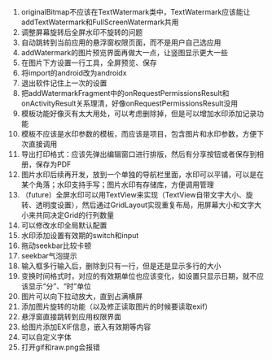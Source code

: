 1. originalBitmap不应该在TextWatermark类中，TextWatermark应该能让addTextWatermark和FullScreenWatermark共用
2. 调整屏幕旋转后全屏水印不旋转的问题
5. 自动跳转到当前应用的悬浮窗权限页面，而不是用户自己选应用
6. addWatermark的图片预览界面再做大一点，让竖图显示更大一些
8. 在图片下方设置一行工具，全屏预览、保存
9. 将import的android改为androidx
10. 退出软件记住上一次的设置
11. 把addWatermarkFragment中的onRequestPermissionsResult和onActivityResult关系理清，好像onRequestPermissionsResult没用
12. 模板功能好像灭有太大用处，可以考虑删除掉，但是可以增加水印添加记录功能
13. 模板不应该是水印参数的模板，而应该是项目，包含图片和水印参数，方便下次直接调用
14. 导出打印格式：应该先弹出编辑窗口进行排版，然后有分享按钮或者保存到相册，保存为PDF
15. 图片水印后续再开发，放到一个单独的导航栏里面，水印可以平铺，可以是在某个角落；水印支持手写；图片水印有存储库，方便调用管理
16. （future）全屏水印可以用TextView来实现（TextView自带文字大小、旋转、透明度设置），然后通过GridLayout实现重复布局，用屏幕大小和文字大小来共同决定Grid的行列数量
17. 可以修改水印全局默认配置
18. 水印添加设置有效期的switch和input
19. 拖动seekbar比较卡顿
20. seekbar气泡提示
21. 输入框多行输入后，删除到只有一行，但是还是显示多行的大小
22. 变换时间格式时，对应的有效期单位也应该变化，如设置只显示日期，就不应该显示“分”、“时”单位
23. 图片可以向下拉动放大，直到占满横屏
24. 添加图片旋转的功能（以及修正读取图片的时候要读取exif）
25. 悬浮窗直接跳转到应用权限界面
26. 给图片添加EXIF信息，嵌入有效期等内容
27. 可以自定义字体
28. 打开gif和raw.png会报错